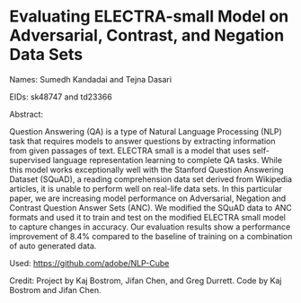 # Evaluating ELECTRA-small Model on Adversarial, Contrast, and Negation Data Sets

Names: Sumedh Kandadai and Tejna Dasari

EIDs: sk48747 and td23366

Abstract:

Question Answering (QA) is a type of Natural Language Processing (NLP) task that requires models to answer questions by extracting information from given passages of text. ELECTRA small is a model that uses self-supervised language representation learning to complete QA tasks. While this model works exceptionally well with the Stanford Question Answering Dataset (SQuAD), a reading comprehension data set derived from Wikipedia articles, it is unable to perform well on real-life data sets. In this particular paper, we are increasing model performance on Adversarial, Negation and Contrast Question Answer Sets (ANC). We modified the SQuAD data to ANC formats and used it to train and test on the modified ELECTRA small model to capture changes in accuracy. Our evaluation results show a performance improvement of 8.4% compared to the baseline of training on a combination of auto generated data. 

Used: https://github.com/adobe/NLP-Cube

Credit: Project by Kaj Bostrom, Jifan Chen, and Greg Durrett. Code by Kaj Bostrom and Jifan Chen.



